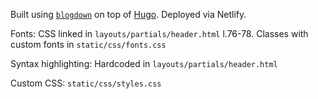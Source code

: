 Built using [`blogdown`](https://bookdown.org/yihui/blogdown/) on top of [Hugo](https://gohugo.io/). 
Deployed via Netlify.

Fonts: CSS linked in `layouts/partials/header.html` l.76-78. Classes with custom fonts in `static/css/fonts.css`

Syntax highlighting: Hardcoded in `layouts/partials/header.html`

Custom CSS: `static/css/styles.css`
